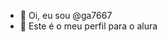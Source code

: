 - 👋 Oi, eu sou @ga7667
- 👀 Este é o meu perfil para o alura
<!---
ga7667/ga7667 is a ✨ special ✨ repository because its `README.md` (this file) appears on your GitHub profile.
You can click the Preview link to take a look at your changes.
--->
